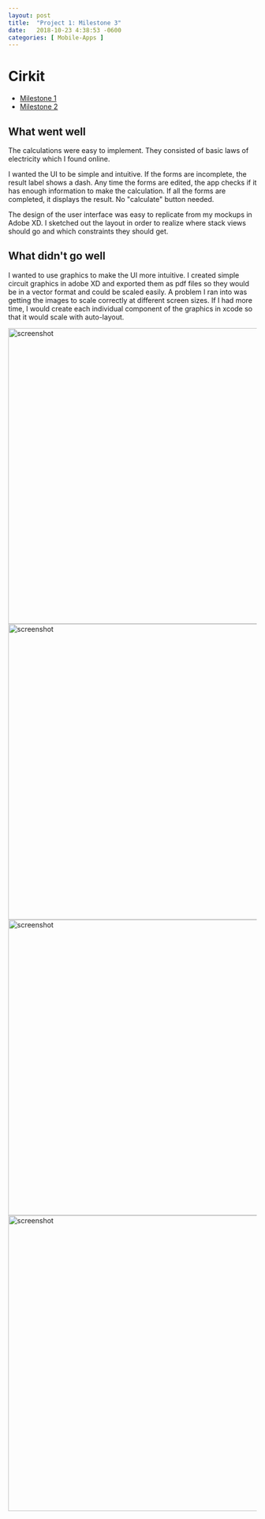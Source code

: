 ```yaml
---
layout: post
title:  "Project 1: Milestone 3"
date:   2018-10-23 4:38:53 -0600
categories: [ Mobile-Apps ]
---
```


# Cirkit

- [Milestone 1](milestone-1)
- [Milestone 2](milestone-2)

## What went well

The calculations were easy to implement. They consisted of basic laws of electricity which I found online. 

I wanted the UI to be simple and intuitive. If the forms are incomplete, the result label shows a dash. Any time the forms are edited, the app checks if it has enough information to make the calculation. If all the forms are completed, it displays the result. No "calculate" button needed.

The design of the user interface was easy to replicate from my mockups in Adobe XD. I sketched out the layout in order to realize where stack views should go and which constraints they should get.

## What didn't go well

I wanted to use graphics to make the UI more intuitive. I created simple circuit graphics in adobe XD and exported them as pdf files so they would be in a vector format and could be scaled easily. A problem I ran into was getting the images to scale correctly at different screen sizes. If I had more time, I would create each individual component of the graphics in xcode so that it would scale with auto-layout.

<img src="{{ site.baseurl }}/assets/image/mobile-apps/project-1/final-screenshots/SS1.png" alt="screenshot" style="width:600px;"/>

<img src="{{ site.baseurl }}/assets/image/mobile-apps/project-1/final-screenshots/SS2.png" alt="screenshot" style="width:600px;"/>
<img src="{{ site.baseurl }}/assets/image/mobile-apps/project-1/final-screenshots/SS3.png" alt="screenshot" style="width:600px;"/>
<img src="{{ site.baseurl }}/assets/image/mobile-apps/project-1/final-screenshots/SS4.png" alt="screenshot" style="width:600px;"/>